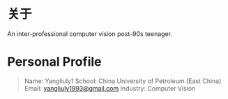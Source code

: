 # 关于

An inter-professional computer vision post-90s teenager.

<!--more-->

# Personal Profile

> Name: Yangliuly1
>School: China University of Petroleum (East China)
> Email: yangliuly1993@gmail.com
>Industry: Computer Vision




